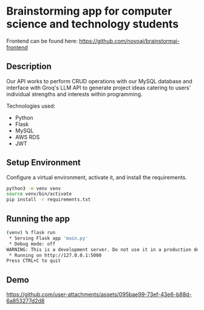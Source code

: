 # Brainstorming app for computer science and technology students
Frontend can be found here: https://github.com/novoaj/brainstormai-frontend

## Description
Our API works to perform CRUD operations with our MySQL database and interface with 
Groq's LLM API to generate project ideas catering to users' individual strengths 
and interests within programming. 

Technologies used: 
* Python
* Flask
* MySQL
* AWS RDS
* JWT

## Setup Environment
Configure a virtual environment, activate it, and install the requirements.

```bash
python3 -m venv venv
source venv/bin/activate
pip install -r requirements.txt
```

## Running the app
```bash
(venv) % flask run
 * Serving Flask app 'main.py'
 * Debug mode: off
WARNING: This is a development server. Do not use it in a production deployment. Use a production WSGI server instead.
 * Running on http://127.0.0.1:5000
Press CTRL+C to quit
```
## Demo
https://github.com/user-attachments/assets/095bae99-73ef-43e6-b88d-6a853277d2d8

